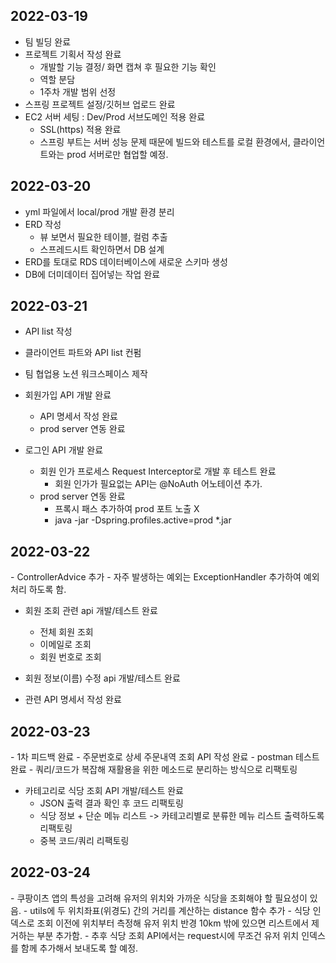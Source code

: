 <h2>2022-03-19 </h2>

- 팀 빌딩 완료
- 프로젝트 기획서 작성 완료
    - 개발할 기능 결정/ 화면 캡쳐 후 필요한 기능 확인
    - 역할 분담 
    - 1주차 개발 범위 선정
- 스프링 프로젝트 설정/깃허브 업로드 완료
- EC2 서버 세팅 : Dev/Prod 서브도메인 적용 완료
  - SSL(https) 적용 완료 
  - 스프링 부트는 서버 성능 문제 때문에 빌드와 테스트를 로컬 환경에서, 클라이언트와는 prod 서버로만 협업할 예정.

<h2> 2022-03-20 </h2>

- yml 파일에서 local/prod 개발 환경 분리 
- ERD 작성
  - 뷰 보면서 필요한 테이블, 컬럼 추출
  - 스프레드시트 확인하면서 DB 설계
- ERD를 토대로 RDS 데이터베이스에 새로운 스키마 생성
- DB에 더미데이터 집어넣는 작업 완료

<h2> 2022-03-21</h2>

- API list 작성
- 클라이언트 파트와 API list 컨펌
- 팀 협업용 노션 워크스페이스 제작
  
- 회원가입 API 개발 완료
  - API 명세서 작성 완료
  - prod server 연동 완료
- 로그인 API 개발 완료
  - 회원 인가 프로세스 Request Interceptor로 개발 후 테스트 완료
    - 회원 인가가 필요없는 API는 @NoAuth 어노테이션 추가.
  - prod server 연동 완료
    - 프록시 패스 추가하여 prod 포트 노출 X
    - java -jar -Dspring.profiles.active=prod *.jar
  
<h2>2022-03-22</h2>
- ControllerAdvice 추가
  - 자주 발생하는 예외는 ExceptionHandler 추가하여 예외처리 하도록 함.
  
- 회원 조회 관련 api 개발/테스트 완료
  - 전체 회원 조회
  - 이메일로 조회
  - 회원 번호로 조회
  
- 회원 정보(이름) 수정 api 개발/테스트 완료
- 관련 API 명세서 작성 완료


<h2>2022-03-23</h2>
- 1차 피드백 완료
- 주문번호로 상세 주문내역 조회 API 작성 완료
  - postman 테스트 완료
  - 쿼리/코드가 복잡해 재활용을 위한 메소드로 분리하는 방식으로 리팩토링
  
- 카테고리로 식당 조회 API 개발/테스트 완료
  - JSON 출력 결과 확인 후 코드 리팩토링
  - 식당 정보 + 단순 메뉴 리스트 -> 카테고리별로 분류한 메뉴 리스트 출력하도록 리팩토링
  - 중복 코드/쿼리 리팩토링
  
  
<h2>2022-03-24</h2>
- 쿠팡이츠 앱의 특성을 고려해 유저의 위치와 가까운 식당을 조회해야 할 필요성이 있음.
  - utils에 두 위치좌표(위경도) 간의 거리를 계산하는 distance 함수 추가
  - 식당 인덱스로 조회 이전에 위치부터 측정해 유저 위치 반경 10km 밖에 있으면 리스트에서 제거하는 부분 추가함.
  - 추후 식당 조회 API에서는 request시에 무조건 유저 위치 인덱스를 함께 추가해서 보내도록 할 예정.
  
